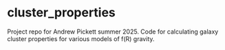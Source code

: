 # cluster_properties
Project repo for Andrew Pickett summer 2025. Code for calculating galaxy cluster properties for various models of f(R) gravity.
